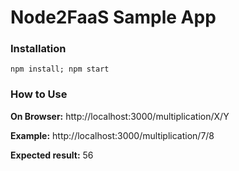 # Node2FaaS Sample App

### Installation  
``npm install; npm start``

### How to Use

**On Browser:** http://localhost:3000/multiplication/X/Y

**Example:** http://localhost:3000/multiplication/7/8

**Expected result:** 56
